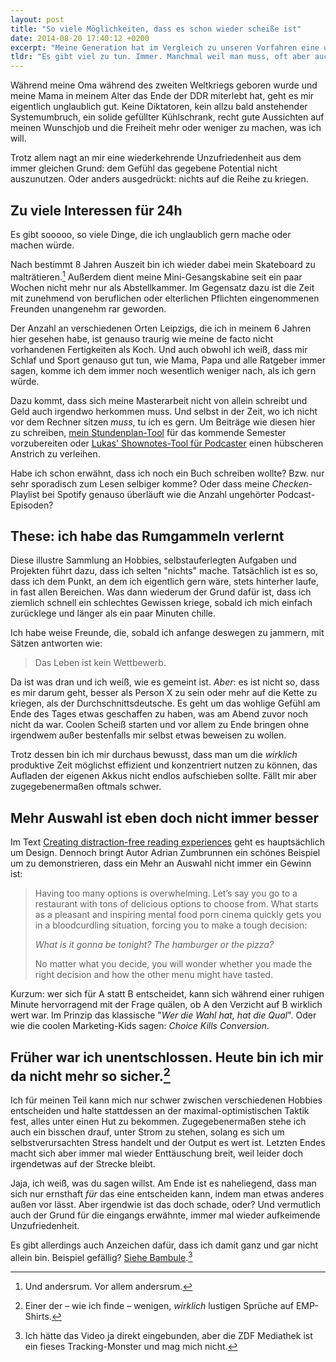 ```yaml
---
layout: post
title: "So viele Möglichkeiten, dass es schon wieder scheiße ist"
date: 2014-08-20 17:40:12 +0200
excerpt: "Meine Generation hat im Vergleich zu unseren Vorfahren eine unglaubliche Vielfalt an Optionen zur Selbstverwirklichung, sowohl privat als auch beruflich. Da uns aber trotz dem Mehr an Möglichkeiten immer noch die gleichen 24 Stunden pro Tag zur Verfügung stehen, wie den Generationen vor uns, schaffen wir es gar nicht all diese Möglichkeiten auszunutzen. Das nennen wir dann *Stress* und *nichts gebacken bekommen*."
tldr: "Es gibt viel zu tun. Immer. Manchmal weil man muss, oft aber auch, weil man kann und folglich auch will. Die dadurch entstehende Tendenz Ziele zu hoch zu stecken, sorgt für Unzufriedenheit, ist aber vermutlich ein gar nicht so untypisches Erscheinungsbild unserer Generation."
---
```


Während meine Oma während des zweiten Weltkriegs geboren wurde und meine Mama in meinem Alter das Ende der DDR miterlebt hat, geht es mir eigentlich unglaublich gut. Keine Diktatoren, kein allzu bald anstehender Systemumbruch, ein solide gefüllter Kühlschrank, recht gute Aussichten auf meinen Wunschjob und die Freiheit mehr oder weniger zu machen, was ich will.

Trotz allem nagt an mir eine wiederkehrende Unzufriedenheit aus dem immer gleichen Grund: dem Gefühl das gegebene Potential nicht auszunutzen. Oder anders ausgedrückt: nichts auf die Reihe zu kriegen.

## Zu viele Interessen für 24h

Es gibt sooooo, so viele Dinge, die ich unglaublich gern mache oder machen würde.

Nach bestimmt 8 Jahren Auszeit bin ich wieder dabei mein Skateboard zu malträtieren.[^andersrum] Außerdem dient meine Mini-Gesangskabine seit ein paar Wochen nicht mehr nur als Abstellkammer. Im Gegensatz dazu ist die Zeit mit zunehmend von beruflichen oder elterlichen Pflichten eingenommenen Freunden unangenehm rar geworden.

[^andersrum]: Und andersrum. Vor allem andersrum.

Der Anzahl an verschiedenen Orten Leipzigs, die ich in meinem 6 Jahren hier gesehen habe, ist genauso traurig wie meine de facto nicht vorhandenen Fertigkeiten als Koch. Und auch obwohl ich weiß, dass mir Schlaf und Sport genauso gut tun, wie Mama, Papa und alle Ratgeber immer sagen, komme ich dem immer noch wesentlich weniger nach, als ich gern würde.

Dazu kommt, dass sich meine Masterarbeit nicht von allein schreibt und Geld auch irgendwo herkommen muss. Und selbst in der Zeit, wo ich nicht vor dem Rechner sitzen *muss*, tu ich es gern. Um Beiträge wie diesen hier zu schreiben, [mein Stundenplan-Tool](http://www.htwk-stundenplan.de/de/ "HTWK2iCal") für das kommende Semester vorzubereiten oder [Lukas' Shownotes-Tool für Podcaster](http://www.showmator.com) einen hübscheren Anstrich zu verleihen.

Habe ich schon erwähnt, dass ich noch ein Buch schreiben wollte? Bzw. nur sehr sporadisch zum Lesen selbiger komme? Oder dass meine *Checken*-Playlist bei Spotify genauso überläuft wie die Anzahl ungehörter Podcast-Episoden?

## These: ich habe das Rumgammeln verlernt

Diese illustre Sammlung an Hobbies, selbstauferlegten Aufgaben und Projekten führt dazu, dass ich selten "nichts" mache. Tatsächlich ist es so, dass ich dem Punkt, an dem ich eigentlich gern wäre, stets hinterher laufe, in fast allen Bereichen. Was dann wiederum der Grund dafür ist, dass ich ziemlich schnell ein schlechtes Gewissen kriege, sobald ich mich einfach zurücklege und länger als ein paar Minuten chille.

Ich habe weise Freunde, die, sobald ich anfange deswegen zu jammern, mit Sätzen antworten wie:

> Das Leben ist kein Wettbewerb.

Da ist was dran und ich weiß, wie es gemeint ist. *Aber*: es ist nicht so, dass es mir darum geht, besser als Person X zu sein oder mehr auf die Kette zu kriegen, als der Durchschnittsdeutsche. Es geht um das wohlige Gefühl am Ende des Tages etwas geschaffen zu haben, was am Abend zuvor noch nicht da war. Coolen Scheiß starten und vor allem zu Ende bringen ohne irgendwem außer bestenfalls mir selbst etwas beweisen zu wollen.

Trotz dessen bin ich mir durchaus bewusst, dass man um die *wirklich* produktive Zeit möglichst effizient und konzentriert nutzen zu können, das Aufladen der eigenen Akkus nicht endlos aufschieben sollte. Fällt mir aber zugegebenermaßen oftmals schwer.

## Mehr Auswahl ist eben doch nicht immer besser

Im Text [Creating distraction-free reading experiences](http://azumbrunnen.me/blog/creating-distraction-free-reading-experiences/ "Creating distraction-free reading experiences — azumbrunnen") geht es hauptsächlich um Design. Dennoch bringt Autor Adrian Zumbrunnen ein schönes Beispiel um zu demonstrieren, dass ein Mehr an Auswahl nicht immer ein Gewinn ist:

> Having too many options is overwhelming. Let’s say you go to a restaurant with tons of delicious options to choose from. What starts as a pleasant and inspiring mental food porn cinema quickly gets you in a bloodcurdling situation, forcing you to make a tough decision:
>
> *What is it gonna be tonight? The hamburger or the pizza?*
>
> No matter what you decide, you will wonder whether you made the right decision and how the other menu might have tasted.

Kurzum: wer sich für A statt B entscheidet, kann sich während einer ruhigen Minute hervorragend mit der Frage quälen, ob A den Verzicht auf B wirklich wert war. Im Prinzip das klassische "*Wer die Wahl hat, hat die Qual*". Oder wie die coolen Marketing-Kids sagen: *Choice Kills Conversion*.

## Früher war ich unentschlossen. Heute bin ich mir da nicht mehr so sicher.[^emp]

[^emp]: Einer der – wie ich finde – wenigen, *wirklich* lustigen Sprüche auf EMP-Shirts.

Ich für meinen Teil kann mich nur schwer zwischen verschiedenen Hobbies entscheiden und halte stattdessen an der maximal-optimistischen Taktik fest, alles unter einen Hut zu bekommen. Zugegebenermaßen stehe ich auch ein bisschen drauf, unter Strom zu stehen, solang es sich um selbstverursachten Stress handelt und der Output es wert ist. Letzten Endes macht sich aber immer mal wieder Enttäuschung breit, weil leider doch irgendetwas auf der Strecke bleibt.

Jaja, ich weiß, was du sagen willst. Am Ende ist es naheliegend, dass man sich nur ernsthaft *für* das eine entscheiden kann, indem man etwas anderes außen vor lässt. Aber irgendwie ist das doch schade, oder? Und vermutlich auch der Grund für die eingangs erwähnte, immer mal wieder aufkeimende Unzufriedenheit.

Es gibt allerdings auch Anzeichen dafür, dass ich damit ganz und gar nicht allein bin. Beispiel gefällig? [Siehe Bambule](http://www.zdf.de/ZDFmediathek/beitrag/video/2022942/ "Bambule - Entscheide Dich! - Bambule - ZDFmediathek - ZDF Mediathek").[^bambule]

[^bambule]: Ich hätte das Video ja direkt eingebunden, aber die ZDF Mediathek ist ein fieses Tracking-Monster und mag mich nicht.